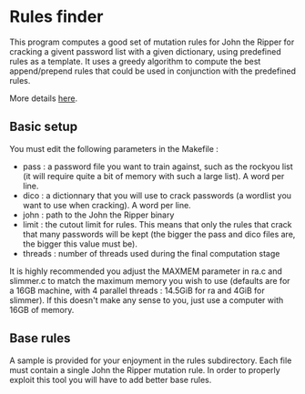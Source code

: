 Rules finder
============

This program computes a good set of mutation rules for John the Ripper for cracking a givent password list with a given dictionary, using predefined rules as a template. It uses a greedy algorithm to compute the best append/prepend rules that could be used in conjunction with the predefined rules.

More details [here](http://tehlose.wordpress.com/category/mangling-rules-generation/).

Basic setup
-----------

You must edit the following parameters in the Makefile :

+   pass : a password file you want to train against, such as the rockyou list (it will require quite a bit of memory with such a large list). A word per line.
+   dico : a dictionnary that you will use to crack passwords (a wordlist you want to use when cracking). A word per line.
+   john : path to the John the Ripper binary
+   limit : the cutout limit for rules. This means that only the rules that crack that many passwords will be kept (the bigger the pass and dico files are, the bigger this value must be).
+   threads : number of threads used during the final computation stage

It is highly recommended you adjust the MAXMEM parameter in ra.c and slimmer.c to match the maximum memory you wish to use (defaults are for a 16GB machine, with 4 parallel threads : 14.5GiB for ra and 4GiB for slimmer). If this doesn't make any sense to you, just use a computer with 16GB of memory.

Base rules
----------
A sample is provided for your enjoyment in the rules subdirectory. Each file must contain a single John the Ripper mutation rule. In order to properly exploit this tool you will have to add better base rules.

